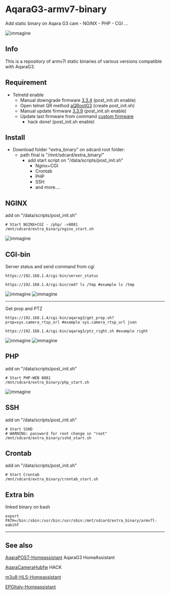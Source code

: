 # AqaraG3-armv7-binary
Add static binary on Aqara G3 cam - NGINX - PHP - CGI ...

![immagine](https://github.com/sdavides/AqaraG3-armv7-binary/assets/31100253/62d11ab0-28c1-4b3b-8b73-f60dd386319b)

## Info ##
This is a repository of armv7l static binaries of various versions compatible with AqaraG3.

## Requirement ##
* Telnetd enable
     * Manual downgrade firmware [3.3.4](https://github.com/niceboygithub/AqaraCameraHubfw/blob/main/stock/G3) (post_init.sh enable)
     * Open telnet QR method [aQRootG3](https://github.com/Wh1terat/aQRootG3) (create post_init.sh)
     * Manual update firmware [3.3.9](https://github.com/niceboygithub/AqaraCameraHubfw/blob/main/stock/G3) (post_init.sh enable)
     * Update last firmware from command [custom firmware](https://github.com/niceboygithub/AqaraCameraHubfw/tree/main/modified/G3#flash-g3-custom-firmware-method)
         * hack done! (post_init.sh enable)
    
## Install ##
* Download folder "extra_binary" on sdcard root folder:
  * path final is "/mnt/sdcard/extra_binary/"
      * add start script on "/data/scripts/post_init.sh"
        * Nginx+CGI
        * Crontab
        * PHP
        * SSH
        * and more....
   
## NGINX ##

add on "/data/scripts/post_init.sh"

    # Start NGINX+CGI - /php/ ->8081
    /mnt/sdcard/extra_binary/nginx_start.sh
![immagine](https://github.com/sdavides/AqaraG3-armv7-binary/assets/31100253/6fe1e191-7309-404a-a5f8-a8c39e0cf05c)

## CGI-bin ##
Server status and send command from cgi

    https://192.168.1.4/cgi-bin/server_status
```
https://192.168.1.4/cgi-bin/cmd? ls /tmp #example ls /tmp
```
    
![immagine](https://github.com/sdavides/AqaraG3-armv7-binary/assets/31100253/a91b2f10-1e1d-4284-b350-a3f9312e3a2b)
![immagine](https://github.com/sdavides/AqaraG3-armv7-binary/assets/31100253/70fd9d89-5c4c-42e9-8d5b-3b1f426bf8c3)

   ---

Get prop and PTZ

    https://192.168.1.4/cgi-bin/aqarag3/get_prop.sh?prop=sys.camera_rtsp_url #example sys.camera_rtsp_url json
```
https://192.168.1.4/cgi-bin/aqarag3/ptz_right.sh #example right
```

![immagine](https://github.com/sdavides/AqaraG3-armv7-binary/assets/31100253/854d6fee-39d3-4fed-901c-8613927a24d0)
![immagine](https://github.com/sdavides/AqaraG3-armv7-binary/assets/31100253/f5224cc3-e051-4dec-9fd1-e9bf53a83485)


## PHP ##
add on "/data/scripts/post_init.sh"

    # Start PHP-WEB 8081
    /mnt/sdcard/extra_binary/php_start.sh
    
![immagine](https://github.com/sdavides/AqaraG3-armv7-binary/assets/31100253/d4407c7e-3cef-4453-9ea3-1e63f6cdad00)

## SSH ##
add on "/data/scripts/post_init.sh"

    # Start SSHD
    # WARNING: password for root change in "root"
    /mnt/sdcard/extra_binary/sshd_start.sh

## Crontab ##
add on "/data/scripts/post_init.sh"

    # Start Crontab
    /mnt/sdcard/extra_binary/crontab_start.sh

## Extra bin ##
linked binary on bash

    export PATH=/bin:/sbin:/usr/bin:/usr/sbin:/mnt/sdcard/extra_binary/armv7l-eabihf

---

## See also ##

[AqaraPOST-Homeassistant](https://github.com/sdavides/AqaraPOST-Homeassistant) AqaraG3 HomeAssistant

[AqaraCameraHubfw](https://github.com/niceboygithub/AqaraCameraHubfw) HACK 

[m3u8-HLS-Homeassistant](https://github.com/sdavides/m3u8-HLS-Homeassistant/)

[EPGItaly-Homeassistant](https://github.com/sdavides/EPGItaly-Homeassistant/)

